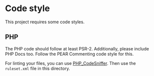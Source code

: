# Code style

This project requires some code styles.

## PHP

The PHP code should follow at least PSR-2. Additionally, please include PHP
Docs too. Follow the PEAR Commenting code style for this.

For linting your files, you can use
[PHP_CodeSniffer](https://pear.php.net/package/PHP_CodeSniffer). Then use
the `ruleset.xml` file in this directory.
